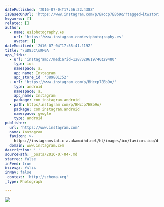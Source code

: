 ```yaml
---
datePublished: '2016-07-04T17:56:22.438Z'
isBasedOnUrl: 'https://www.instagram.com/p/BHccp7EBb9o/?tagged=itwstories'
keywords: []
related: []
author:
  - name: esiphotography.es
    url: 'https://www.instagram.com/esiphotography.es'
    avatar: {}
dateModified: '2016-07-04T17:55:41.219Z'
title: "\uD83C\uDF0A  "
app_links:
  - url: 'instagram://media?id=1287029619740229480'
    type: ios
    namespace: ai
    app_name: Instagram
    app_store_id: '389801252'
  - url: 'https://www.instagram.com/p/BHccp7EBb9o/'
    type: android
    namespace: ai
    app_name: Instagram
    package: com.instagram.android
  - path: https/instagram.com/p/BHccp7EBb9o/
    package: com.instagram.android
    namespace: google
    type: android
publisher:
  url: 'https://www.instagram.com'
  name: Instagram
  favicon: >-
    https://instagramstatic-a.akamaihd.net/h1/images/ico/favicon.ico/dfa85bb1fd63.ico
  domain: www.instagram.com
description: ' '
sourcePath: _posts/2016-07-04-.md
starred: false
inFeed: true
hasPage: false
inNav: false
_context: 'http://schema.org'
_type: Photograph

---
```

![   ](https://imgflo.herokuapp.com/graph/vahj1ThiexotieMo/ee587c73529098cb2ab3c93ba6aa44fc/croprotate.jpg?cropheight=434&cropwidth=640&degrees=0&input=https%3A%2F%2Fscontent.cdninstagram.com%2Ft51.2885-15%2Fs640x640%2Fsh0.08%2Fe35%2F13557202_1199640393389790_1458920816_n.jpg%3Fig_cache_key%3DMTI4NzAyOTYxOTc0MDIyOTQ4MA%253D%253D.2&x=0&y=104)